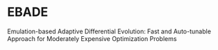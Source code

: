 # EBADE
Emulation-based Adaptive Differential Evolution: Fast and Auto-tunable Approach for Moderately Expensive Optimization Problems
